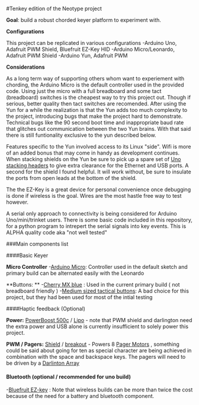 #Tenkey edition of the Neotype project

**Goal**: build a robust chorded keyer platform to experiment with.

**Configurations**

This project can be replicated in various configurations
 -Arduino Uno, Adafruit PWM Shield, Bluefruit EZ-Key HID
 -Arduino Micro/Leonardo, Adafruit PWM Shield
 -Arduino Yun, Adafruit PWM

**Considerations**

As a long term way of supporting others whom want to experiement with chording, the Arduino Micro is the default controller used in the provided code. Using just the micro with a full breadboard and some tact (breadboard) switches is the cheapest way to try this project out. Though if serious, better quality then tact switches are recomended. After using the Yun for a while the realization is that the Yun adds too much complexity to the project, introducing bugs that make the project hard to demonstrate. Technical bugs like the 90 second boot time and inappropriate baud rate that glitches out communication between the two Yun brains. With that said there is still funtionality exclusive to the yun described below.    

Features specific to the Yun involved access to its Linux "side". Wifi is more of an added bonus that may come in handy as development continues. When stacking shields on the Yun be sure to pick up a spare set of [Uno stacking headers](https://www.adafruit.com/product/85)  to give extra clearance for the Ethernet and USB ports. A second for the shield I found helpful. It will work without, be sure to insulate the ports from open leads at the bottom of the shield.

The the EZ-Key is a great device for personal convenience once debugging is done if wireless is the goal. Wires are the most hastle free way to test however.

A serial only approach to connectivity is being considered for Arduino Uno/mini/trinket users. There is some basic code included in this repository, for a python program to intrepert the serial signals into key events. This is ALPHA quality code aka "not well tested"

###Main components list

####Basic Keyer

**Micro Controller**
-[Arduino Micro](https://www.adafruit.com/products/1086): Controller used in the default sketch and primary build can be alternated easily with the Leonardo

**Buttons: **
-[Cherry MX blue](http://www.mouser.com/ProductDetail/CHERRY/MX1A-E1NW/?qs=sGAEpiMZZMsqIr59i2oRcl0OtbIxCyKkAg8zsoDLHg0%3d) : Used in the current primary build ( not breadboard friendly )
-[Medium sized tactical buttons](https://www.adafruit.com/products/1119): A bad choice for this project, but they had been used for most of the intial testing

####Haptic feedback (Optional)

**Power:** [PowerBoost 500c](https://www.adafruit.com/product/1944)  /  [Lipo](https://www.adafruit.com/product/2011) - note that PWM shield and darlington need the extra power and USB alone is currently insufficient to solely power this project. 

**PWM / Pagers:** [Shield](https://www.adafruit.com/products/1411) / [breakout](https://www.adafruit.com/products/815) - Powers 8 [Pager Motors](https://www.adafruit.com/product/1201) , something could be said about going for ten as special character are being achieved in combination with the space and backspace keys. The pagers will need to be driven by a [Darlinton Array](http://www.mouser.com/ProductDetail/STMicroelectronics/ULN2803A/?qs=sGAEpiMZZMvAvBNgSS9LqpP7ived4CP2)

#### Bluetooth (optional / recommended for uno build)

-[Bluefruit EZ-key](https://www.adafruit.com/products/1535) : Note that wireless builds can be more than twice the cost because of the need for a battery and bluetooth component.
